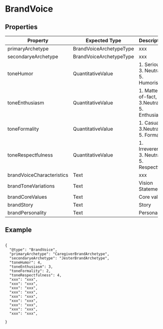 # BrandVoice


## Properties
|Property | Expected Type | Description |
|--- |---|---|
| primaryArchetype | BrandVoiceArchetypeType | xxx | 
| secondaryeArchetype | BrandVoiceArchetypeType | xxx | 
| toneHumor | QuantitativeValue | 1. Serious, 3. Neutral 5. Humoristic |
| toneEnthusiasm | QuantitativeValue |1. Matter-of-fact, 3.Neutral, 5. Enthusiastic  |
| toneFormality | QuantitativeValue | 1. Casual, 3.Neutral, 5. Formal |
| toneRespectfulness | QuantitativeValue | 1. Irreverent, 3. Neutral, 5. Respectful |
| brandVoiceCharacteristics | Text | xxx | 
| brandToneVariations | Text | Vision Statement |
| brandCoreValues | Text | Core values | 
| brandStory | Text | Story | 
| brandPersonality |  Text | Personality | 



## Example
```

{
  "@type": "BrandVoice",
  "primaryArchetype": "CaregiverBrandArchetype",
  "secondaryeArchetype": "JesterBrandArchetype",
  "toneHumor": 4,
  "toneEnthusiasm": 3,
  "toneFormality": 2,
  "toneRespectfulness": 4,
  "xxx": "xxx",
  "xxx": "xxx",
  "xxx": "xxx",
  "xxx": "xxx",
  "xxx": "xxx",
  "xxx": "xxx",
  "xxx": "xxx",
  "xxx": "xxx",
  "xxx": "xxx",

}


```
